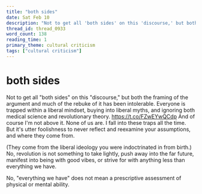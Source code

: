 ```yaml
---
title: "both sides"
date: Sat Feb 10
description: "Not to get all 'both sides' on this 'discourse,' but both the framing of the argument and much of the rebuke of it has been intolerable."
thread_id: thread_0933
word_count: 138
reading_time: 1
primary_theme: cultural criticism
tags: ["cultural criticism"]
---
```


# both sides

Not to get all "both sides" on this "discourse," but both the framing of the argument and much of the rebuke of it has been intolerable. Everyone is trapped within a liberal mindset, buying into liberal myths, and ignoring both medical science and revolutionary theory. https://t.co/FZwEYwQCdp And of course I'm not above it. None of us are. I fall into these traps all the time. But it's utter foolishness to never reflect and reexamine your assumptions, and where they come from.

(They come from the liberal ideology you were indoctrinated in from birth.) No, revolution is not something to take lightly, push away into the far future, manifest into being with good vibes, or strive for with anything less than everything we have.

No, "everything we have" does not mean a prescriptive assessment of physical or mental ability.